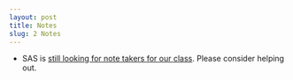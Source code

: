 ```yaml
---
layout: post
title: Notes
slug: 2 Notes
---
```


* SAS is [still looking for note takers for our class](/notes.html). Please consider helping out. 
